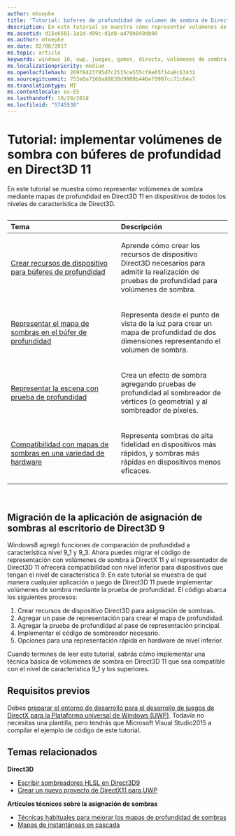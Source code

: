 ```yaml
---
author: mtoepke
title: 'Tutorial: búferes de profundidad de volumen de sombra de Direct3D 11'
description: En este tutorial se muestra cómo representar volúmenes de sombra mediante mapas de profundidad en Direct3D 11 en dispositivos de todos los niveles de característica de Direct3D.
ms.assetid: d15e6501-1a1d-d99c-d1d8-ad79b849db90
ms.author: mtoepke
ms.date: 02/08/2017
ms.topic: article
keywords: windows 10, uwp, juegos, games, directx, volúmenes de sombra, shadow volumes, búferes de profundidad, depth buffers, directx 11
ms.localizationpriority: medium
ms.openlocfilehash: 269f8423795d7c2515ce555cf8e65f14a8c63431
ms.sourcegitcommit: 753e0a7160a88830d9908b446ef0907cc71c64e7
ms.translationtype: MT
ms.contentlocale: es-ES
ms.lasthandoff: 10/29/2018
ms.locfileid: "5745538"
---
```

# <a name="walkthrough-implement-shadow-volumes-using-depth-buffers-in-direct3d-11"></a>Tutorial: implementar volúmenes de sombra con búferes de profundidad en Direct3D 11



En este tutorial se muestra cómo representar volúmenes de sombra mediante mapas de profundidad en Direct3D 11 en dispositivos de todos los niveles de característica de Direct3D.
## 
<table>
<colgroup>
<col width="50%" />
<col width="50%" />
</colgroup>
<thead>
<tr class="header">
<th align="left">Tema</th>
<th align="left">Descripción</th>
</tr>
</thead>
<tbody>
<tr class="odd">
<td align="left"><p><a href="create-depth-buffer-resource--view--and-sampler-state.md">Crear recursos de dispositivo para búferes de profundidad</a></p></td>
<td align="left"><p>Aprende cómo crear los recursos de dispositivo Direct3D necesarios para admitir la realización de pruebas de profundidad para volúmenes de sombra.</p></td>
</tr>
<tr class="even">
<td align="left"><p><a href="render-the-shadow-map-to-the-depth-buffer.md">Representar el mapa de sombras en el búfer de profundidad</a></p></td>
<td align="left"><p>Representa desde el punto de vista de la luz para crear un mapa de profundidad de dos dimensiones representando el volumen de sombra.</p></td>
</tr>
<tr class="odd">
<td align="left"><p><a href="render-the-scene-with-depth-testing.md">Representar la escena con prueba de profundidad</a></p></td>
<td align="left"><p>Crea un efecto de sombra agregando pruebas de profundidad al sombreador de vértices (o geometría) y al sombreador de píxeles.</p></td>
</tr>
<tr class="even">
<td align="left"><p><a href="target-a-range-of-hardware.md">Compatibilidad con mapas de sombras en una variedad de hardware</a></p></td>
<td align="left"><p>Representa sombras de alta fidelidad en dispositivos más rápidos, y sombras más rápidas en dispositivos menos eficaces.</p></td>
</tr>
</tbody>
</table>

 

## <a name="shadow-mapping-application-to-direct3d-9-desktop-porting"></a>Migración de la aplicación de asignación de sombras al escritorio de Direct3D 9


Windows8 agregó funciones de comparación de profundidad a característica nivel 9\_1 y 9\_3. Ahora puedes migrar el código de representación con volúmenes de sombra a DirectX 11 y el representador de Direct3D 11 ofrecerá compatibilidad con nivel inferior para dispositivos que tengan el nivel de característica 9. En este tutorial se muestra de qué manera cualquier aplicación o juego de Direct3D 11 puede implementar volúmenes de sombra mediante la prueba de profundidad. El código abarca los siguientes procesos:

1.  Crear recursos de dispositivo Direct3D para asignación de sombras.
2.  Agregar un pase de representación para crear el mapa de profundidad.
3.  Agregar la prueba de profundidad al pase de representación principal.
4.  Implementar el código de sombreador necesario.
5.  Opciones para una representación rápida en hardware de nivel inferior.

Cuando termines de leer este tutorial, sabrás cómo implementar una técnica básica de volúmenes de sombra en Direct3D 11 que sea compatible con el nivel de característica 9\_1 y los superiores.

## <a name="prerequisites"></a>Requisitos previos


Debes [preparar el entorno de desarrollo para el desarrollo de juegos de DirectX para la Plataforma universal de Windows (UWP)](prepare-your-dev-environment-for-windows-store-directx-game-development.md). Todavía no necesitas una plantilla, pero tendrás que Microsoft Visual Studio2015 a compilar el ejemplo de código de este tutorial.

## <a name="related-topics"></a>Temas relacionados


**Direct3D**

* [Escribir sombreadores HLSL en Direct3D9](https://msdn.microsoft.com/library/windows/desktop/bb944006)
* [Crear un nuevo proyecto de DirectX11 para UWP](user-interface.md)

**Artículos técnicos sobre la asignación de sombras**

* [Técnicas habituales para mejorar los mapas de profundidad de sombras](https://msdn.microsoft.com/library/windows/desktop/ee416324)
* [Mapas de instantáneas en cascada](https://msdn.microsoft.com/library/windows/desktop/ee416307)

 

 




